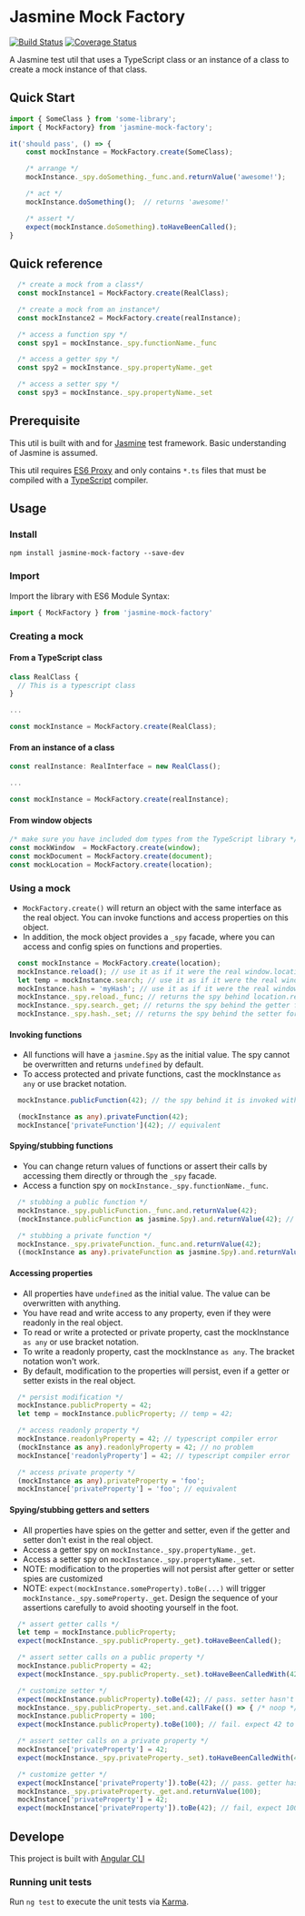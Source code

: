 # Jasmine Mock Factory

[![Build Status](https://api.travis-ci.org/chuanqisun/jasmine-mock-factory.svg?branch=master)](https://travis-ci.org/chuanqisun/jasmine-mock-factory) [![Coverage Status](https://coveralls.io/repos/github/chuanqisun/jasmine-mock-factory/badge.svg?branch=master)](https://coveralls.io/github/chuanqisun/jasmine-mock-factory?branch=master)

A Jasmine test util that uses a TypeScript class or an instance of a class to create a mock instance of that class.

## Quick Start

```TypeScript
import { SomeClass } from 'some-library';
import { MockFactory} from 'jasmine-mock-factory';

it('should pass', () => {
    const mockInstance = MockFactory.create(SomeClass);

    /* arrange */
    mockInstance._spy.doSomething._func.and.returnValue('awesome!');

    /* act */
    mockInstance.doSomething();  // returns 'awesome!'

    /* assert */
    expect(mockInstance.doSomething).toHaveBeenCalled();
}
```
## Quick reference
```TypeScript
  /* create a mock from a class*/
  const mockInstance1 = MockFactory.create(RealClass);

  /* create a mock from an instance*/
  const mockInstance2 = MockFactory.create(realInstance);

  /* access a function spy */
  const spy1 = mockInstance._spy.functionName._func

  /* access a getter spy */
  const spy2 = mockInstance._spy.propertyName._get

  /* access a setter spy */
  const spy3 = mockInstance._spy.propertyName._set
```

## Prerequisite

This util is built with and for [Jasmine](https://jasmine.github.io/) test framework. Basic understanding of Jasmine is assumed.

This util requires [ES6 Proxy](https://developer.mozilla.org/en-US/docs/Web/JavaScript/Reference/Global_Objects/Proxy) and only contains `*.ts` files that must be compiled with a [TypeScript](https://www.typescriptlang.org/) compiler.


## Usage

### Install
```Shell
npm install jasmine-mock-factory --save-dev
```

### Import
Import the library with ES6 Module Syntax:
```TypeScript
import { MockFactory } from 'jasmine-mock-factory'
```

### Creating a mock

#### From a TypeScript class
```TypeScript
class RealClass {
  // This is a typescript class
}

...

const mockInstance = MockFactory.create(RealClass);
```

#### From an instance of a class
```TypeScript
const realInstance: RealInterface = new RealClass();

...

const mockInstance = MockFactory.create(realInstance);
```

#### From window objects
```TypeScript
/* make sure you have included dom types from the TypeScript library */
const mockWindow  = MockFactory.create(window);
const mockDocument = MockFactory.create(document);
const mockLocation = MockFactory.create(location);
```

### Using a mock
 * `MockFactory.create()` will return an object with the same interface as the real object. You can invoke functions and access properties on this object.
 * In addition, the mock object provides a `_spy` facade, where you can access and config spies on functions and properties.
```TypeScript
  const mockInstance = MockFactory.create(location);
  mockInstance.reload(); // use it as if it were the real window.location
  let temp = mockInstance.search; // use it as if it were the real window.search
  mockInstance.hash = 'myHash'; // use it as if it were the real window.hash
  mockInstance._spy.reload._func; // returns the spy behind location.reload
  mockInstance._spy.search._get; // returns the spy behind the getter for location.search
  mockInstance._spy.hash._set; // returns the spy behind the setter for location.hash
```

#### Invoking functions
 * All functions will have a `jasmine.Spy` as the initial value. The spy cannot be overwritten and returns `undefined` by default.
 * To access protected and private functions, cast the mockInstance `as any` or use bracket notation.
```TypeScript
  mockInstance.publicFunction(42); // the spy behind it is invoked with 42

  (mockInstance as any).privateFunction(42);
  mockInstance['privateFunction'](42); // equivalent
```

#### Spying/stubbing functions
 * You can change return values of functions or assert their calls by accessing them directly or through the `_spy` facade.
 * Access a function spy on `mockInstance._spy.functionName._func`.
 ```TypeScript
   /* stubbing a public function */
   mockInstance._spy.publicFunction._func.and.returnValue(42);
   (mockInstance.publicFunction as jasmine.Spy).and.returnValue(42); // equivalent, but not recommented because it requires casting

   /* stubbing a private function */
   mockInstance._spy.privateFunction._func.and.returnValue(42);
   ((mockInstance as any).privateFunction as jasmine.Spy).and.returnValue(42); // equivalent, but not recommented because it requires casting twice
```

#### Accessing properties
 * All properties have `undefined` as the initial value. The value can be overwritten with anything.
 * You have read and write access to any property, even if they were readonly in the real object.
 * To read or write a protected or private property, cast the mockInstance `as any` or use bracket notation.
 * To write a readonly property, cast the mockInstance `as any`. The bracket notation won't work.
 * By default, modification to the properties will persist, even if a getter or setter exists in the real object.
```TypeScript
  /* persist modification */
  mockInstance.publicProperty = 42;
  let temp = mockInstance.publicProperty; // temp = 42;

  /* access readonly property */
  mockInstance.readonlyProperty = 42; // typescript compiler error
  (mockInstance as any).readonlyProperty = 42; // no problem
  mockInstance['readonlyProperty'] = 42; // typescript compiler error

  /* access private property */
  (mockInstance as any).privateProperty = 'foo';
  mockInstance['privateProperty'] = 'foo'; // equivalent
```

#### Spying/stubbing getters and setters
 * All properties have spies on the getter and setter, even if the getter and setter don't exist in the real object.
 * Access a getter spy on `mockInstance._spy.propertyName._get`.
 * Access a setter spy on `mockInstance._spy.propertyName._set`.
 * NOTE: modification to the properties will not persist after getter or setter spies are customized
 * NOTE: `expect(mockInstance.someProperty).toBe(...)` will trigger `mockInstance._spy.someProperty._get`. Design the sequence of your assertions carefully to avoid shooting yourself in the foot.
```TypeScript
  /* assert getter calls */
  let temp = mockInstance.publicProperty;
  expect(mockInstance._spy.publicProperty._get).toHaveBeenCalled();

  /* assert setter calls on a public property */
  mockInstance.publicProperty = 42;
  expect(mockInstance._spy.publicProperty._set).toHaveBeenCalledWith(42);

  /* customize setter */
  expect(mockInstance.publicProperty).toBe(42); // pass. setter hasn't been customized
  mockInstance._spy.publicProperty._set.and.callFake(() => { /* noop */});
  mockInstance.publicProperty = 100;
  expect(mockInstance.publicProperty).toBe(100); // fail. expect 42 to be 100. setter was customized

  /* assert setter calls on a private property */
  mockInstance['privateProperty'] = 42;
  expect(mockInstance._spy.privateProperty._set).toHaveBeenCalledWith(42);

  /* customize getter */
  expect(mockInstance['privateProperty']).toBe(42); // pass. getter hasn't been customized
  mockInstance._spy.privateProperty._get.and.returnValue(100);
  mockInstance['privateProperty'] = 42;
  expect(mockInstance['privateProperty']).toBe(42); // fail, expect 100 to be 42. getter was customzied
```

## Develope
This project is built with [Angular CLI](https://cli.angular.io/)

### Running unit tests
Run `ng test` to execute the unit tests via [Karma](https://karma-runner.github.io).
